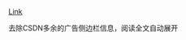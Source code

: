 [Link](https://greasyfork.org/zh-CN/scripts/396809-csdn-%E5%87%80%E5%8C%96)

去除CSDN多余的广告侧边栏信息，阅读全文自动展开

